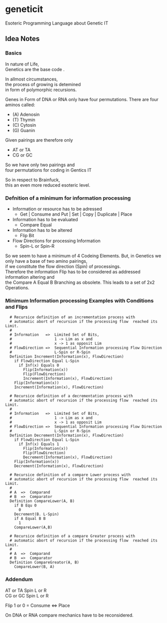 # geneticit
Esoteric Programming Language about Genetic IT

## Idea Notes

### Basics

In nature of Life,  
Genetics are the base code .  

In allmost circumstances,  
the process of growing is detemined  
in form of polymorphic recursions.

Genes in Form of DNA or RNA only have four permutations.
There are four aminos called:

* (A) Adenosin
* (T) Thymin
* (C) Cytosin
* (G) Guanin

Given pairings are therefore only

* AT or TA
* CG or GC

So we have only two pairings and  
four permutations for coding in Gentics IT

So in respect to Brainfuck,  
this an even more reduced esoteric level.

### Defnition of a minimum for information processing

* Information or resource has to be adressed
  * Get | Consume and Put | Set | Copy | Duplicate | Place
* Information has to be evaluated
  * Compare Equal
* Information has to be altered
  * Flip Bit
* Flow Directions for processing Information
  * Spin-L or Spin-R
  
So we seem to have a minimum of 4 Codeing Elements.
But, in Genetics we only have a base of two amino pairings,  
if we constitute the flow direction (Spin) of processings.  
Therefore the information Flip has to be considered as addressed information altering and    
the Compare A Equal B Branching as obsolete.
This leads to a set of 2x2 Operations.

### Minimum Information processing Examples with Conditions and Flips

```Genetics-IT
  # Recursice definition of an incrementation process with 
  # automatic abort of recursion if the processing flow  reached its Limit.
  # 
  # Information   =>  Limited Set of Bits,  
  #                   1 -> Lim as x and
  #                   x -> 1 as opposit Lim
  # FlowDirection =>  Sequential Information processing Flow Direction
  #                   L-Spin or R-Spin 
  Definition Increment(Information(x), FlowDirection)
    if FlowDirection Equal L-Spin
      if Inf(x) Equals 0
        Flip(Information(x))
        Flip(FlowDirection)
        Increment(Information(x), FlowDirection)
    Flip(Information(x))
    Increment(Information(x), FlowDirection)
```

```Genetics-IT
  # Recursice definition of a decrementation process with 
  # automatic abort of recursion if the processing flow  reached its Limit.
  # 
  # Information   =>  Limited Set of Bits,  
  #                   1 -> Lim as x and
  #                   x -> 1 as opposit Lim
  # FlowDirection =>  Sequential Information processing Flow Direction
  #                   L-Spin or R-Spin 
  Definition Decrement(Information(x), FlowDirection)
    if FlowDirection Equal L-Spin
      if Inf(x) Equals 1
        Flip(Information(x))
        Flip(FlowDirection)
        Decrement(Information(x), FlowDirection)
    Flip(Information(x))
    Decrement(Information(x), FlowDirection)
```

```Genetics-IT
  # Recursice definition of a compare Lower process with 
  # automatic abort of recursion if the processing flow  reached its Limit.
  # 
  # A  =>  Comparand
  # B  =>  Comparator
  Definition CompareLower(A, B)
    if B Equ 0
      0
    Decrement(B. L-Spin)
    if A Equal B B
      1
    CompareLower(A,B)
```

```Genetics-IT
  # Recursice definition of a compare Greater process with 
  # automatic abort of recursion if the processing flow  reached its Limit.
  # 
  # A  =>  Comparand
  # B  =>  Comparator
  Definition CompareGreator(A, B)
    CompareLower(B, A)
```



### Addendum

AT or TA Spin L or R  
CG or GC Spin L or R  

Flip 1 or 0 = Consume <=> Place  

On DNA or RNA compare mechanics have to be reconsidered.  
